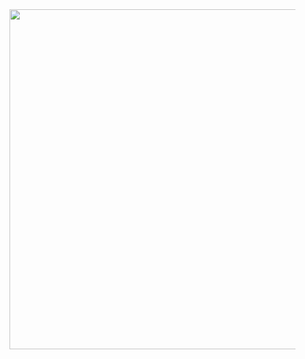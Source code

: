 <img src = "https://user-images.githubusercontent.com/68140538/95014405-36c04a80-0664-11eb-9adc-9f693ef2873b.jpeg" width = 600 >
